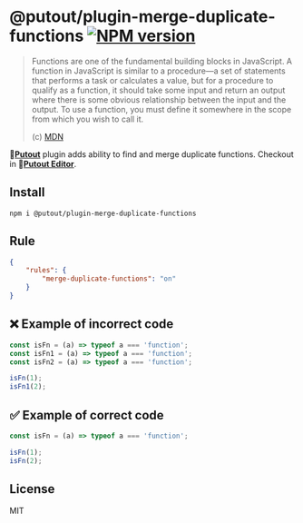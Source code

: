 # @putout/plugin-merge-duplicate-functions [![NPM version][NPMIMGURL]][NPMURL]

[NPMIMGURL]: https://img.shields.io/npm/v/@putout/plugin-merge-duplicate-functions.svg?style=flat&longCache=true
[NPMURL]: https://npmjs.org/package/@putout/plugin-merge-duplicate-functions "npm"

> Functions are one of the fundamental building blocks in JavaScript. A function in JavaScript is similar to a procedure—a set of statements that performs a task or calculates a value, but for a procedure to qualify as a function, it should take some input and return an output where there is some obvious relationship between the input and the output. To use a function, you must define it somewhere in the scope from which you wish to call it.
>
> (c) [MDN](https://developer.mozilla.org/en-US/docs/Web/JavaScript/Guide/Functions)

🐊[**Putout**](https://github.com/coderaiser/putout) plugin adds ability to find and merge duplicate functions. Checkout in 🐊[**Putout Editor**](https://putout.cloudcmd.io/#/gist/2cb7e8836ce0adb6009f21859f8a0c15/9eea5b36a4f6664b05f2f9f0abd271a62a4dbbbe).

## Install

```
npm i @putout/plugin-merge-duplicate-functions
```

## Rule

```json
{
    "rules": {
        "merge-duplicate-functions": "on"
    }
}
```

## ❌ Example of incorrect code

```js
const isFn = (a) => typeof a === 'function';
const isFn1 = (a) => typeof a === 'function';
const isFn2 = (a) => typeof a === 'function';

isFn(1);
isFn1(2);
```


## ✅ Example of correct code

```js
const isFn = (a) => typeof a === 'function';

isFn(1);
isFn(2);
```

## License

MIT
